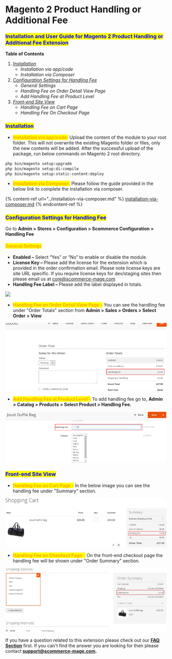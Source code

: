# Magento 2 Product Handling or Additional Fee

### <mark style="color:blue;">Installation and User Guide for Magento 2 Product Handling or Additional Fee Extension</mark>

**Table of Contents**

1. [_Installation_ ](magento-2-product-handling-or-additional-fee.md#\_bookmark0)
   * _Installation via app/code_&#x20;
   * _Installation via Composer_
2. [_Configuration Settings for Handling Fee_ ](magento-2-product-handling-or-additional-fee.md#\_bookmark3)
   * _General Settings_&#x20;
   * _Handling Fee on Order Detail View Page_&#x20;
   * _Add Handling Fee at Product Level_&#x20;
3. [_Front-end Site View_ ](magento-2-product-handling-or-additional-fee.md#\_bookmark7)
   * _Handling Fee on Cart Page_&#x20;
   * _Handling Fee On Checkout Page_&#x20;

### <mark style="color:blue;">Installation</mark> <a href="#_bookmark0" id="_bookmark0"></a>

* <mark style="color:orange;">**Installation via app/code:**</mark> Upload the content of the module to your root folder. This will not overwrite the existing Magento folder or files, only the new contents will be added. After the successful upload of the package, run below commands on Magento 2 root directory.

```
php bin/magento setup:upgrade
php bin/magento setup:di:compile
php bin/magento setup:static-content:deploy
```

* <mark style="color:orange;">**Installation via Composer:**</mark> Please follow the guide provided in the below link to complete the installation via composer.

{% content-ref url="../installation-via-composer.md" %}
[installation-via-composer.md](../installation-via-composer.md)
{% endcontent-ref %}

### <mark style="color:blue;">Configuration Settings for Handling Fee</mark> <a href="#_bookmark3" id="_bookmark3"></a>

Go to **Admin > Stores > Configuration > Scommerce Configuration > Handling Fee**

#### <mark style="color:orange;">General Settings</mark> <a href="#_bookmark4" id="_bookmark4"></a>

* **Enabled –** Select “Yes” or “No” to enable or disable the module.
* **License Key –** Please add the license for the extension which is provided in the order confirmation email. Please note license keys are site URL specific. If you require license keys for dev/staging sites then please email us at [core@scommerce-mage.com](mailto:core@scommerce-mage.com)
* **Handling Fee Label –** Please add the label displayed in totals.

![](../../.gitbook/assets/product\_general.jpg)

* <mark style="color:orange;">**Handling Fee on Order Detail View Page -**</mark> You can see the handling fee under "Order Totals" section from **Admin > Sales > Orders > Select Order > View**

![](../../.gitbook/assets/product1.jpg)

* <mark style="color:orange;">**Add Handling Fee at Product Level -**</mark> To add handling fee go to, **Admin > Catalog > Products > Select Product > Handling Fee.**

![](../../.gitbook/assets/product2.jpg)

### <mark style="color:blue;">Front-end Site View</mark> <a href="#_bookmark7" id="_bookmark7"></a>

* <mark style="color:orange;">**Handling Fee on Cart Page -**</mark> In the below image you can see the handling fee under "Summary" section.

![](../../.gitbook/assets/product3.jpg)

* <mark style="color:orange;">**Handling Fee on Checkout Page -**</mark> On the front-end checkout page the handling fee will be shown under "Order Summary" section.

![](../../.gitbook/assets/product4.jpg)

If you have a question related to this extension please check out our [**FAQ Section**](magento-2-product-handling-or-additional-fee.md#installation-and-user-guide-for-magento-2-product-handling-or-additional-fee-extension) first. If you can't find the answer you are looking for then please contact [**support@scommerce-mage.com**](mailto:core@scommerce-mage.com)**.**

